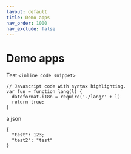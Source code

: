 ```yaml
---
layout: default
title: Demo apps
nav_order: 1000
nav_exclude: false
---
```


# Demo apps

Test `<inline code snippet>`

```
// Javascript code with syntax highlighting.
var fun = function lang(l) {
  dateformat.i18n = require('./lang/' + l)
  return true;
}
```
a json
```
{
  "test": 123;
  "test2": "test"
}
```
